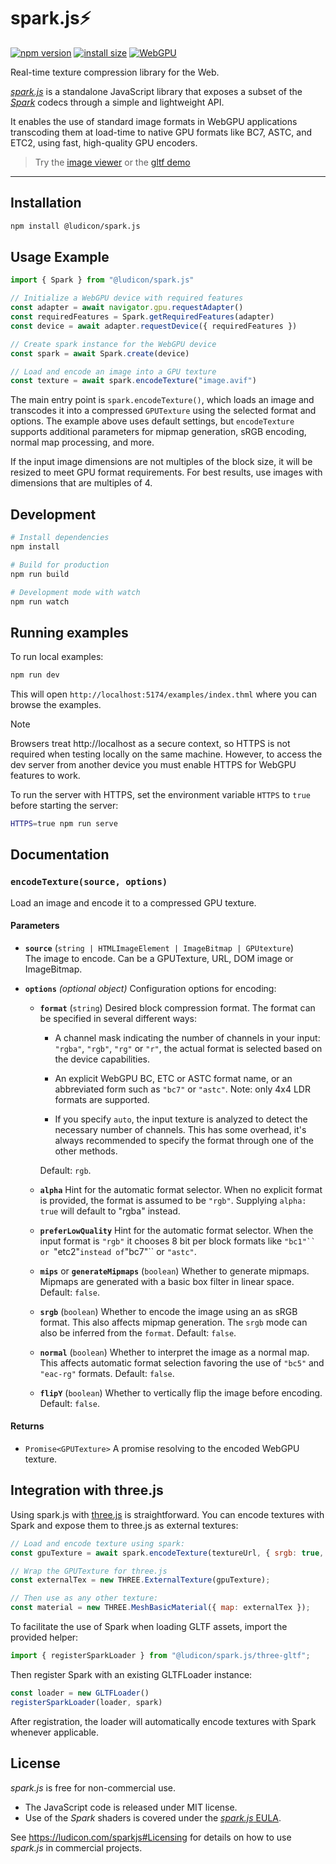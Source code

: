 # spark.js⚡️

[![npm version](https://img.shields.io/npm/v/@ludicon/spark.js.svg)](https://www.npmjs.com/package/@ludicon/spark.js) [![install size](https://packagephobia.com/badge?p=@ludicon/spark.js)](https://packagephobia.com/result?p=@ludicon/spark.js) [![WebGPU](https://img.shields.io/badge/WebGPU-supported-green.svg)](https://developer.mozilla.org/en-US/docs/Web/API/WebGPU_API)

Real-time texture compression library for the Web.

[*spark.js*](https://ludicon.com/sparkjs) is a standalone JavaScript library that exposes a subset of the [*Spark*](https://ludicon.com/spark) codecs through a simple and lightweight API.

It enables the use of standard image formats in WebGPU applications transcoding them at load-time to native GPU formats like BC7, ASTC, and ETC2, using fast, high-quality GPU encoders.

> Try the [image viewer](https://ludicon.com/sparkjs/viewer/) or the [gltf demo](https://ludicon.com/sparkjs/gltf-demo/)

---

## Installation

```bash
npm install @ludicon/spark.js
```

## Usage Example

```js
import { Spark } from "@ludicon/spark.js"

// Initialize a WebGPU device with required features
const adapter = await navigator.gpu.requestAdapter()
const requiredFeatures = Spark.getRequiredFeatures(adapter)
const device = await adapter.requestDevice({ requiredFeatures })

// Create spark instance for the WebGPU device
const spark = await Spark.create(device)

// Load and encode an image into a GPU texture
const texture = await spark.encodeTexture("image.avif")
```

The main entry point is `spark.encodeTexture()`, which loads an image and transcodes it into a compressed `GPUTexture` using the selected format and options. The example above uses default settings, but `encodeTexture` supports additional parameters for mipmap generation, sRGB encoding, normal map processing, and more.

If the input image dimensions are not multiples of the block size, it will be resized to meet GPU format requirements. For best results, use images with dimensions that are multiples of 4.


## Development

```bash
# Install dependencies
npm install

# Build for production
npm run build

# Development mode with watch
npm run watch
```


## Running examples

To run local examples:

```bash
npm run dev
```

This will open `http://localhost:5174/examples/index.thml` where you can browse the examples.

> [!NOTE]
> Browsers treat http://localhost as a secure context, so HTTPS is not required when testing locally on the same machine. However, to access the dev server from another device you must enable HTTPS for WebGPU features to work.
>
> To run the server with HTTPS, set the environment variable `HTTPS` to `true` before starting the server:
>
> ```bash
> HTTPS=true npm run serve
> ```


## Documentation

### `encodeTexture(source, options)`

Load an image and encode it to a compressed GPU texture.

#### Parameters

- **`source`** (`string | HTMLImageElement | ImageBitmap | GPUtexture`)  
  The image to encode. Can be a GPUTexture, URL, DOM image or ImageBitmap.

- **`options`** *(optional object)*
  Configuration options for encoding:

  - **`format`** (`string`)
    Desired block compression format. The format can be specified in several different ways:

      - A channel mask indicating the number of channels in your input: `"rgba"`, `"rgb"`, `"rg"` or `"r"`, the actual format is selected based on the device capabilities.

      - An explicit WebGPU BC, ETC or ASTC format name, or an abbreviated form such as `"bc7"` or `"astc"`. Note: only 4x4 LDR formats are supported. 

      - If you specify `auto`, the input texture is analyzed to detect the necessary number of channels. This has some overhead, it's always recommended to specify the format through one of the other methods. 
    
    Default: `rgb`.

  - **`alpha`** 
    Hint for the automatic format selector. When no explicit format is provided, the format is assumed to be `"rgb"`. Supplying `alpha: true` will default to "rgba" instead.

  - **`preferLowQuality`** 
    Hint for the automatic format selector. When the input format is `"rgb"` it chooses 8 bit per block formats like `"bc1"`` or `"etc2"` instead of `"bc7"`` or `"astc"`.

  - **`mips`** or **`generateMipmaps`** (`boolean`)
    Whether to generate mipmaps. Mipmaps are generated with a basic box filter in linear space. Default: `false`.

  - **`srgb`** (`boolean`)
    Whether to encode the image using an as sRGB format. This also affects mipmap generation. The `srgb` mode can also be inferred from the `format`. Default: `false`. 

  - **`normal`** (`boolean`)
    Whether to interpret the image as a normal map. This affects automatic format selection favoring the use of `"bc5"` and `"eac-rg"` formats. Default: `false`.

  - **`flipY`** (`boolean`)
    Whether to vertically flip the image before encoding. Default: `false`.

#### Returns

- `Promise<GPUTexture>` 
  A promise resolving to the encoded WebGPU texture.


## Integration with three.js

Using spark.js with [three.js](https://threejs.org/) is straightforward. You can encode textures with Spark and expose them to three.js as external textures:

```js
// Load and encode texture using spark:
const gpuTexture = await spark.encodeTexture(textureUrl, { srgb: true, flipY: true });

// Wrap the GPUTexture for three.js
const externalTex = new THREE.ExternalTexture(gpuTexture);

// Then use as any other texture:
const material = new THREE.MeshBasicMaterial({ map: externalTex });

```

To facilitate the use of Spark when loading GLTF assets, import the provided helper:

```js
import { registerSparkLoader } from "@ludicon/spark.js/three-gltf";
```

Then register Spark with an existing GLTFLoader instance:

```js
const loader = new GLTFLoader()
registerSparkLoader(loader, spark)
```

After registration, the loader will automatically encode textures with Spark whenever applicable.


## License

*spark.js* is free for non-commercial use. 

- The JavaScript code is released under MIT license. 
- Use of the *Spark* shaders is covered under the <a href="https://ludicon.com/sparkjs/eula.html">*spark.js* EULA</a>. 

See https://ludicon.com/sparkjs#Licensing for details on how to use *spark.js* in commercial projects. 

